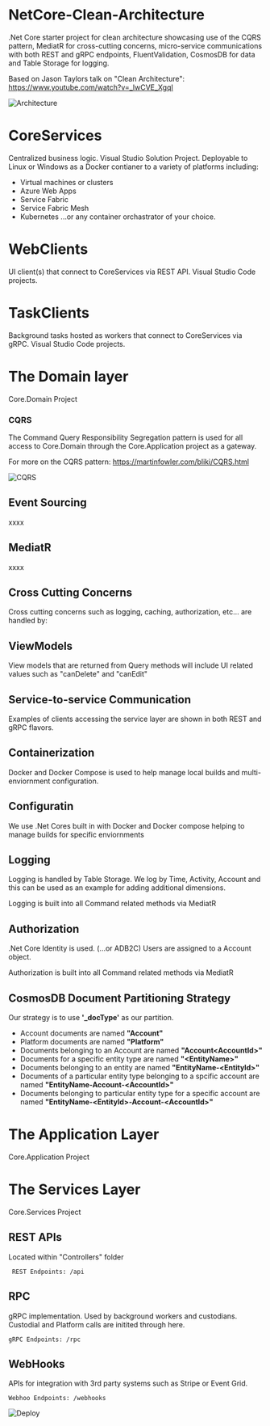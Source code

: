 # NetCore-Clean-Architecture
.Net Core starter project for clean architecture showcasing use of the CQRS pattern, MediatR for cross-cutting concerns, micro-service communications with both REST and gRPC endpoints, FluentValidation, CosmosDB for data and Table Storage for logging.

Based on Jason Taylors talk on "Clean Architecture": https://www.youtube.com/watch?v=_lwCVE_XgqI

![Architecture](https://github.com/INNVTV/NetCore-CQRS/blob/master/_docs/imgs/clean-architecture.png)

# CoreServices
Centralized business logic. Visual Studio Solution Project. Deployable to Linux or Windows as a Docker contianer to a variety of platforms including:
 * Virtual machines or clusters
 * Azure Web Apps
 * Service Fabric
 * Service Fabric Mesh
 * Kubernetes
...or any container orchastrator of your choice.

# WebClients
UI client(s) that connect to CoreServices via REST API. Visual Studio Code projects.

# TaskClients
Background tasks hosted as workers that connect to CoreServices via gRPC. Visual Studio Code projects.

# The Domain layer
 Core.Domain Project
 
### CQRS
The Command Query Responsibility Segregation pattern is used for all access to Core.Domain through the Core.Application project as a gateway.

For more on the CQRS pattern: https://martinfowler.com/bliki/CQRS.html

![CQRS](https://github.com/INNVTV/NetCore-CQRS/blob/master/_docs/imgs/cqrs.png)


## Event Sourcing
xxxx

## MediatR
xxxx

## Cross Cutting Concerns
Cross cutting concerns such as logging, caching, authorization, etc... are handled by:

## ViewModels
View models that are returned from Query methods will include UI related values such as "canDelete" and "canEdit"

## Service-to-service Communication
Examples of clients accessing the service layer are shown in both REST and gRPC flavors.

## Containerization
Docker and Docker Compose is used to help manage local builds and multi-enviornment configuration.

## Configuratin
We use .Net Cores built in with Docker and Docker compose helping to manage builds for specific enviornments

## Logging
Logging is handled by Table Storage. We log by Time, Activity, Account and this can be used as an example for adding additional dimensions.

Logging is built into all Command related methods via MediatR

## Authorization
.Net Core Identity is used. (...or ADB2C) Users are assigned to a Account object.

Authorization is built into all Command related methods via MediatR

## CosmosDB Document Partitioning Strategy
Our strategy is to use **'_docType'** as our partition.

 * Account documents are named **"Account"**
 * Platform documents are named **"Platform"**
 * Documents belonging to an Account are named **"Account\<AccountId\>"**
 * Documents for a specific entity type are named **"\<EntityName\>"**
 * Documents belonging to an entity are named **"EntityName-\<EntityId\>"**
 * Documents of a particular entity type belonging to a spcific account are named **"EntityName-Account-\<AccountId\>"**
 * Documents belonging to particular entity type for a specific account are named **"EntityName-\<EntityId\>-Account-\<AccountId\>"**
 
 # The Application Layer
 Core.Application Project
 
 # The Services Layer
 Core.Services Project
 
 ## REST APIs
 Located within "Controllers" folder
 
     REST Endpoints: /api
 
 ## RPC
gRPC implementation. Used by background workers and custodians. Custodial and Platform calls are initited through here.

    gRPC Endpoints: /rpc

## WebHooks
APIs for integration with 3rd party systems such as Stripe or Event Grid.

    Webhoo Endpoints: /webhooks
 

![Deploy](https://github.com/INNVTV/NetCore-CQRS/blob/master/_docs/imgs/typical-setup.png)